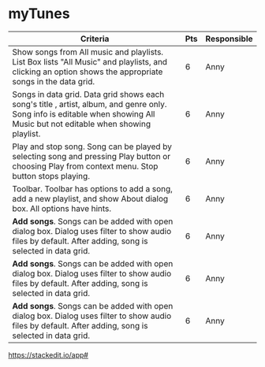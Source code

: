 # myTunes

| Criteria| Pts |Responsible|
| ----------- | ----------- |-----------|
| Show songs from All music and playlists. List Box lists "All Music" and playlists, and clicking an option shows the appropriate songs in the data grid.      | 6       |Anny
|Songs in data grid. Data grid shows each song's title , artist, album, and genre only. Song info is editable when showing All Music but not editable when showing playlist.| 6       |Anny
|Play and stop song. Song can be played by selecting song and pressing Play button or choosing Play from context menu. Stop button stops playing.| 6       |Anny
| Toolbar. Toolbar has options to add a song, add a new playlist, and show About dialog box. All options have hints.| 6       |Anny
| **Add songs**. Songs can be added with open dialog box. Dialog uses filter to show audio files by default. After adding, song is selected in data grid.| 6       |Anny
| **Add songs**. Songs can be added with open dialog box. Dialog uses filter to show audio files by default. After adding, song is selected in data grid.| 6       |Anny
| **Add songs**. Songs can be added with open dialog box. Dialog uses filter to show audio files by default. After adding, song is selected in data grid.| 6       |Anny

https://stackedit.io/app#
